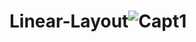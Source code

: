# Linear-Layout![Capt1](https://user-images.githubusercontent.com/49795369/220832959-8183ad61-0c7b-48f1-b2f7-724a24c261c5.PNG)
